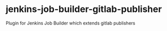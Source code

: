 # jenkins-job-builder-gitlab-publisher
Plugin for Jenkins Job Builder which extends gitlab publishers
